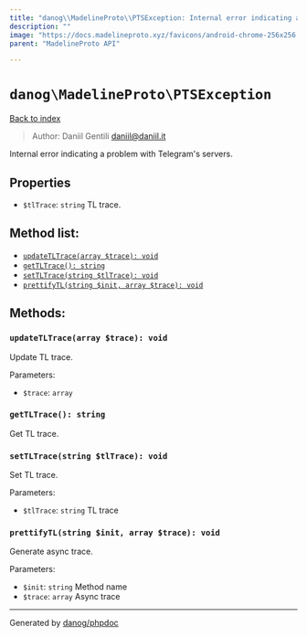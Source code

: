 ```yaml
---
title: "danog\\MadelineProto\\PTSException: Internal error indicating a problem with Telegram's servers."
description: ""
image: "https://docs.madelineproto.xyz/favicons/android-chrome-256x256.png"
parent: "MadelineProto API"

---
```

# `danog\MadelineProto\PTSException`
[Back to index](../../index.html)

> Author: Daniil Gentili <daniil@daniil.it>  
  

Internal error indicating a problem with Telegram's servers.  



## Properties
* `$tlTrace`: `string` TL trace.

## Method list:
* [`updateTLTrace(array $trace): void`](#updatetltrace-array-trace-void)
* [`getTLTrace(): string`](#gettltrace-string)
* [`setTLTrace(string $tlTrace): void`](#settltrace-string-tltrace-void)
* [`prettifyTL(string $init, array $trace): void`](#prettifytl-string-init-array-trace-void)

## Methods:
### `updateTLTrace(array $trace): void`

Update TL trace.


Parameters:

* `$trace`: `array`   



### `getTLTrace(): string`

Get TL trace.



### `setTLTrace(string $tlTrace): void`

Set TL trace.


Parameters:

* `$tlTrace`: `string` TL trace  



### `prettifyTL(string $init, array $trace): void`

Generate async trace.


Parameters:

* `$init`: `string` Method name  
* `$trace`: `array` Async trace  



---
Generated by [danog/phpdoc](https://phpdoc.daniil.it)
